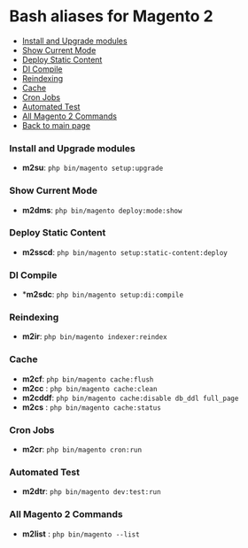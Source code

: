 # Bash aliases for Magento 2 #

- [Install and Upgrade modules](#install-upgrade-module)
- [Show Current Mode](#display-current-mode)
- [Deploy Static Content](#static-content-deploy)
- [DI Compile](#setup-di-compile)
- [Reindexing](#reindexing)
- [Cache](#cache)
- [Cron Jobs](#magento-cron-job)
- [Automated Test](#magento-automated-tests)
- [All Magento 2 Commands](#display-magento-commands)
- [Back to main page](../../README.md)

### Install and Upgrade modules ###
- **m2su**: `php bin/magento setup:upgrade`

### Show Current Mode ###
- **m2dms**: `php bin/magento deploy:mode:show`

### Deploy Static Content ###
- **m2sscd**: `php bin/magento setup:static-content:deploy`


### DI Compile ###
- ***m2sdc**: `php bin/magento setup:di:compile`

### Reindexing ###
- **m2ir**: `php bin/magento indexer:reindex`

### Cache ###
- **m2cf**: `php bin/magento cache:flush`
- **m2cc** : `php bin/magento cache:clean`
- **m2cddf**: `php bin/magento cache:disable db_ddl full_page`
- **m2cs** : `php bin/magento cache:status`


### Cron Jobs ###
- **m2cr**: `php bin/magento cron:run`

### Automated Test ###
- **m2dtr**: `php bin/magento dev:test:run`

### All Magento 2 Commands ###
- **m2list** : `php bin/magento --list`